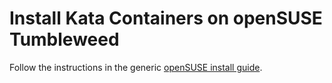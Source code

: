 # Install Kata Containers on openSUSE Tumbleweed

Follow the instructions in the generic [openSUSE install guide](opensuse-installation-guide.md).
<!--
You can ignore the content of this comment.
(test code run by test-install-docs.sh to validate code blocks this document)

```bash
$ echo "NOTE: this document is just a link to the generic openSUSE install guide located at:
https://raw.githubusercontent.com/kata-containers/documentation/master/install/opensuse-installation-guide.md

Please download this file and run kata-doc-to-script.sh again."
```
-->
